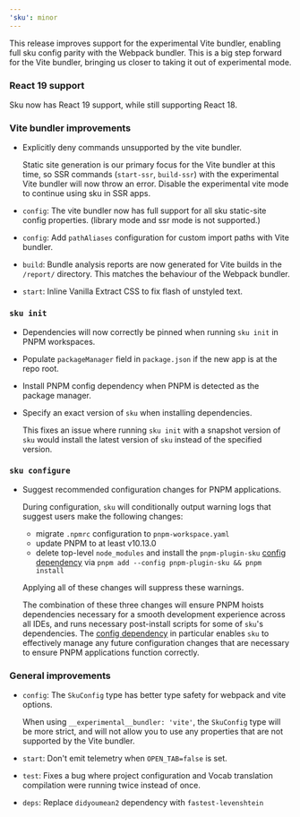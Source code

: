 ```yaml
---
'sku': minor
---
```


This release improves support for the experimental Vite bundler, enabling full sku config parity with the Webpack bundler. This is a big step forward for the Vite bundler, bringing us closer to taking it out of experimental mode.

### React 19 support

Sku now has React 19 support, while still supporting React 18.

### Vite bundler improvements

- Explicitly deny commands unsupported by the vite bundler.

  Static site generation is our primary focus for the Vite bundler at this time, so SSR commands (`start-ssr`, `build-ssr`) with the experimental Vite bundler will now throw an error. Disable the experimental vite mode to continue using sku in SSR apps.

- `config`: The vite bundler now has full support for all sku static-site config properties. (library mode and ssr mode is not supported.)

- `config`: Add `pathAliases` configuration for custom import paths with Vite bundler.

- `build`: Bundle analysis reports are now generated for Vite builds in the `/report/` directory. This matches the behaviour of the Webpack bundler.

- `start`: Inline Vanilla Extract CSS to fix flash of unstyled text.

### `sku init`

- Dependencies will now correctly be pinned when running `sku init` in PNPM workspaces.

- Populate `packageManager` field in `package.json` if the new app is at the repo root.

- Install PNPM config dependency when PNPM is detected as the package manager.

- Specify an exact version of `sku` when installing dependencies.

  This fixes an issue where running `sku init` with a snapshot version of `sku` would install the latest version of `sku` instead of the specified version.

### `sku configure`

- Suggest recommended configuration changes for PNPM applications.

  During configuration, `sku` will conditionally output warning logs that suggest users make the following changes:
  - migrate `.npmrc` configuration to `pnpm-workspace.yaml`
  - update PNPM to at least v10.13.0
  - delete top-level `node_modules` and install the `pnpm-plugin-sku` [config dependency] via `pnpm add --config pnpm-plugin-sku && pnpm install`

  Applying all of these changes will suppress these warnings.

  The combination of these three changes will ensure PNPM hoists dependencies necessary for a smooth development experience across all IDEs, and runs necessary post-install scripts for some of `sku`'s dependencies. The [config dependency] in particular enables `sku` to effectively manage any future configuration changes that are necessary to ensure PNPM applications function correctly.

  [config dependency]: https://pnpm.io/config-dependencies

### General improvements

- `config`: The `SkuConfig` type has better type safety for webpack and vite options.

  When using `__experimental__bundler: 'vite'`, the `SkuConfig` type will be more strict, and will not allow you to use any properties that are not supported by the Vite bundler.

- `start`: Don't emit telemetry when `OPEN_TAB=false` is set.

- `test`: Fixes a bug where project configuration and Vocab translation compilation were running twice instead of once.

- `deps`: Replace `didyoumean2` dependency with `fastest-levenshtein`
